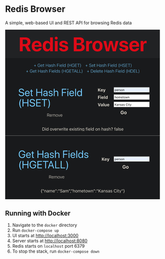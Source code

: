 # Redis Browser

A simple, web-based UI and REST API for browsing Redis data

![Redis Browser](RedisBrowser.png)

## Running with Docker
1. Navigate to the `docker` directory
1. Run `docker-compose up`
1. UI starts at [http://localhost:3000](http://localhost:3000)
1. Server starts at [http://localhost:8080](http://localhost:8080)
1. Redis starts on `localhost` port 6379
1. To stop the stack, run  `docker-compose down`


